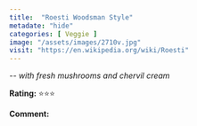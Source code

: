```yaml
---
title:  "Roesti Woodsman Style"
metadate: "hide"
categories: [ Veggie ]
image: "/assets/images/2710v.jpg"
visit: "https://en.wikipedia.org/wiki/Roesti"
---
```


_-- with fresh mushrooms and chervil cream_

**Rating:** ⭐️⭐️⭐️  
  
**Comment:**
